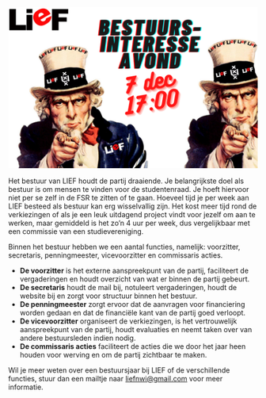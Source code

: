 ![Bestuursinteresseavond: 7 december, 17:00](/assets/imgs/bestuursinteresseavond-2020.png)

Het bestuur van LIEF houdt de partij draaiende. Je belangrijkste doel als bestuur is om mensen te vinden voor de studentenraad. Je hoeft hiervoor niet per se zelf in de FSR te zitten of te gaan. Hoeveel tijd je per week aan LIEF besteed als bestuur kan erg wisselvallig zijn. Het kost meer tijd rond de verkiezingen of als je een leuk uitdagend project vindt voor jezelf om aan te werken, maar gemiddeld is het zo’n 4 uur per week, dus vergelijkbaar met een commissie van een studievereniging.

Binnen het bestuur hebben we een aantal functies, namelijk: voorzitter, secretaris, penningmeester, vicevoorzitter en commissaris acties.

 - **De voorzitter** is het externe aanspreekpunt van de partij, faciliteert de vergaderingen en houdt overzicht van wat er binnen de partij gebeurt.
 - **De secretaris** houdt de mail bij, notuleert vergaderingen, houdt de website bij en zorgt voor structuur binnen het bestuur.
 - **De penningmeester** zorgt ervoor dat de aanvragen voor financiering worden gedaan en dat de financiële kant van de partij goed verloopt.
 - **De vicevoorzitter** organiseert de verkiezingen, is het vertrouwelijk aanspreekpunt van de partij, houdt evaluaties en neemt taken over van andere bestuursleden indien nodig.
 - **De commissaris acties** faciliteert de acties die we door het jaar heen houden voor werving en om de partij zichtbaar te maken.

Wil je meer weten over een bestuursjaar bij LIEF of de verschillende functies, stuur dan een mailtje naar <liefnwi@gmail.com> voor meer informatie.
